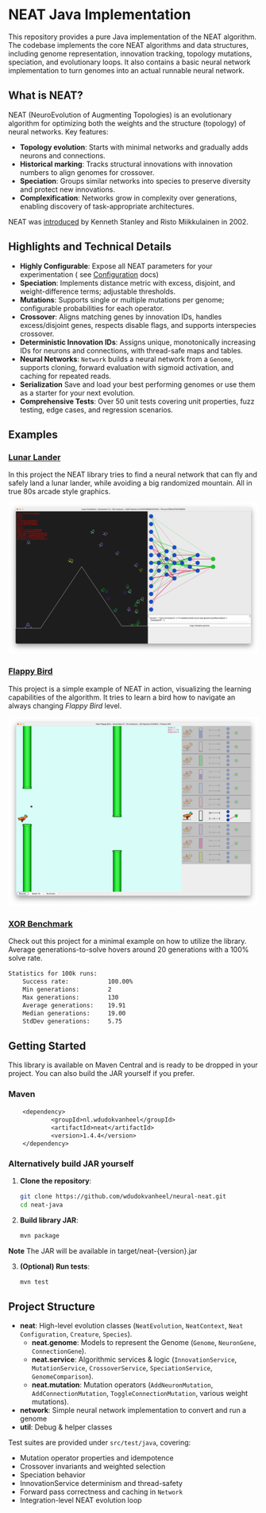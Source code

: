 # NEAT Java Implementation

This repository provides a pure Java implementation of the NEAT algorithm. The codebase implements the core NEAT
algorithms and data structures, including genome representation, innovation tracking, topology mutations, speciation,
and evolutionary loops. It also contains a basic neural network implementation to turn genomes
into an actual runnable neural network.

## What is NEAT?

NEAT (NeuroEvolution of Augmenting Topologies) is an evolutionary algorithm for optimizing both the weights and the
structure (topology) of neural networks. Key features:

* **Topology evolution**: Starts with minimal networks and gradually adds neurons and connections.
* **Historical marking**: Tracks structural innovations with innovation numbers to align genomes for crossover.
* **Speciation**: Groups similar networks into species to preserve diversity and protect new innovations.
* **Complexification**: Networks grow in complexity over generations, enabling discovery of task-appropriate
  architectures.

NEAT was [introduced](http://nn.cs.utexas.edu/downloads/papers/stanley.ec02.pdf) by Kenneth Stanley and Risto
Miikkulainen in 2002.

## Highlights and Technical Details

* **Highly Configurable**: Expose all NEAT parameters for your experimentation (
  see [Configuration](docs/configuration.md)
  docs)
* **Speciation**: Implements distance metric with excess, disjoint, and weight-difference terms; adjustable thresholds.
* **Mutations**: Supports single or multiple mutations per genome; configurable probabilities for each operator.
* **Crossover**: Aligns matching genes by innovation IDs, handles excess/disjoint genes, respects disable flags,
  and supports interspecies crossover.
* **Deterministic Innovation IDs**: Assigns unique, monotonically increasing IDs for neurons and connections, with
  thread-safe maps and tables.
* **Neural Networks**: `Network` builds a neural network from a `Genome`, supports cloning, forward evaluation with
  sigmoid activation, and caching for repeated reads.
* **Serialization** Save and load your best performing genomes or use them as a starter for your next evolution.
* **Comprehensive Tests**: Over 50 unit tests covering unit properties, fuzz testing, edge cases, and regression
  scenarios.

## Examples

### [Lunar Lander](https://github.com/wdudokvanheel/neural-neat-lunar)

In this project the NEAT library tries to find a neural network that can fly and safely land a lunar lander, while
avoiding a big randomized mountain. All in true 80s arcade style graphics.

![Neat Lunar screenshot](docs/lunar-screenshot.png)

### [Flappy Bird](https://github.com/wdudokvanheel/neural-neat-flappy)

This project is a simple example of NEAT in action, visualizing the learning capabilities of the algorithm. It tries to
learn a bird how to navigate an always changing *Flappy Bird* level.

![Neat Flappy screenshot](docs/flappy-screenshot.png)

### [XOR Benchmark](https://github.com/wdudokvanheel/neural-neat-xor)

Check out this project for a minimal example on how to utilize the library. Average generations-to-solve hovers around
20 generations with a 100% solve rate.

```
Statistics for 100k runs:
    Success rate:           100.00%
    Min generations:        2
    Max generations:        130
    Average generations:    19.91
    Median generations:     19.00
    StdDev generations:     5.75
```

## Getting Started

This library is available on Maven Central and is ready to be dropped in your project. You can also build the
JAR yourself if you prefer.

### Maven

```
    <dependency>
            <groupId>nl.wdudokvanheel</groupId>
            <artifactId>neat</artifactId>
            <version>1.4.4</version>
    </dependency>
```

### Alternatively build JAR yourself

1. **Clone the repository**:

   ```bash
   git clone https://github.com/wdudokvanheel/neural-neat.git
   cd neat-java
   ```
2. **Build library JAR**:

   ```bash
   mvn package
   ```

**Note** The JAR will be available in target/neat-{version}.jar

3. **(Optional) Run tests**:

   ```bash
   mvn test
   ```

## Project Structure

* **neat**: High-level evolution classes (`NeatEvolution`, `NeatContext`, `Neat Configuration`, `Creature`, `Species`).
    * **neat.genome**: Models to represent the Genome (`Genome`, `NeuronGene`, `ConnectionGene`).
    * **neat.service**: Algorithmic services & logic (`InnovationService`, `MutationService`,
      `CrossoverService`, `SpeciationService`, `GenomeComparison`).
    * **neat.mutation**: Mutation operators (`AddNeuronMutation`, `AddConnectionMutation`,
      `ToggleConnectionMutation`, various weight mutations).
* **network**: Simple neural network implementation to convert and run a genome
* **util**: Debug & helper classes

Test suites are provided under `src/test/java`, covering:

* Mutation operator properties and idempotence
* Crossover invariants and weighted selection
* Speciation behavior
* InnovationService determinism and thread-safety
* Forward pass correctness and caching in `Network`
* Integration-level NEAT evolution loop